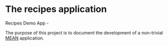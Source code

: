 The recipes application
=======================

Recipes Demo App - 

The purpose of this project is to document the development of a non-trivial [MEAN](http://mean.io/ "mean.io project") application.






